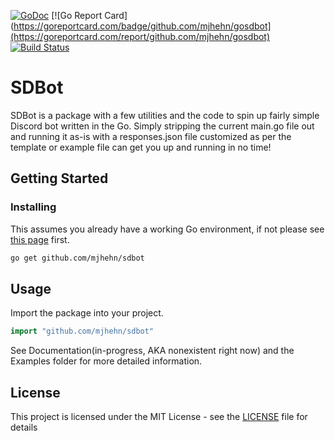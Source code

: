 [![GoDoc](https://godoc.org/github.com/mjhehn/gosdbot?status.svg)](https://godoc.org/github.com/mjhehn/gosdbot) [![Go Report Card](https://goreportcard.com/badge/github.com/mjhehn/gosdbot](https://goreportcard.com/report/github.com/mjhehn/gosdbot) [![Build Status](https://travis-ci.org/mjhehn/gosdbot.svg?branch=master)](https://travis-ci.org/mjhehn/gosdbot)
# SDBot
SDBot is a package with a few utilities and the code to spin up fairly simple Discord bot written in the Go. Simply stripping the current main.go file out and running it as-is with a responses.json file customized as per the template or example file can get you up and running in no time!


## Getting Started
### Installing

This assumes you already have a working Go environment, if not please see
[this page](https://golang.org/doc/install) first.

```sh
go get github.com/mjhehn/sdbot
```

## Usage

Import the package into your project.

```go
import "github.com/mjhehn/sdbot"
```

See Documentation(in-progress, AKA nonexistent right now) and the Examples folder for more detailed information.

## License

This project is licensed under the MIT License - see the [LICENSE](LICENSE) file for details
